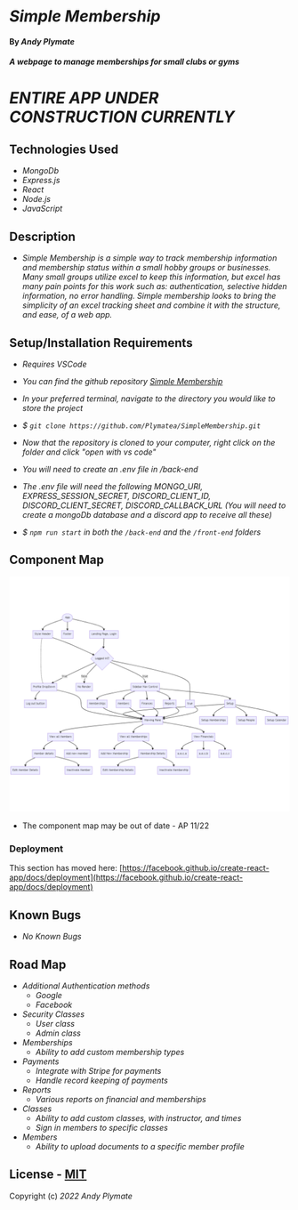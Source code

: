 # _Simple Membership_

#### By **_Andy Plymate_**

#### _A webpage to manage memberships for small clubs or gyms_

# _ENTIRE APP UNDER CONSTRUCTION CURRENTLY_

## Technologies Used

* _MongoDb_
* _Express.js_
* _React_
* _Node.js_
* _JavaScript_

## Description

* _Simple Membership is a simple way to track membership information and membership status within a small hobby groups or businesses. Many small groups utilize excel to keep this information, but excel has many pain points for this work such as: authentication, selective hidden information, no error handling. Simple membership looks to bring the simplicity of an excel tracking sheet and combine it with the structure, and ease, of a web app._

## Setup/Installation Requirements
* _Requires VSCode_

* _You can find the github repository [Simple Membership](https://github.com/Plymatea/SimpleMembership.git)_
* _In your preferred terminal, navigate to the directory you would like to store the project_
* _$ `git clone https://github.com/Plymatea/SimpleMembership.git`_
* _Now that the repository is cloned to your computer, right click on the folder and click "open with vs code"_
* _You will need to create an .env file in /back-end_
* _The .env file will need the following MONGO_URI, EXPRESS_SESSION_SECRET, DISCORD_CLIENT_ID, DISCORD_CLIENT_SECRET, DISCORD_CALLBACK_URL (You will need to create a mongoDb database and a discord app to receive all these)_
* _$ `npm run start` in both the `/back-end` and the `/front-end` folders_

## Component Map

![Simple Membership Component Tree](https://github.com/Plymatea/SimpleMembership/blob/295f2463390f96cf20e66a65cc5d57105b72e4c3/front-end/public/mermaid-diagram-20220429162821.png "Component Map")
* The component map may be out of date - AP 11/22


### Deployment

This section has moved here: [https://facebook.github.io/create-react-app/docs/deployment](https://facebook.github.io/create-react-app/docs/deployment)


## Known Bugs

* _No Known Bugs_

## Road Map

* _Additional Authentication methods_
  * _Google_
  * _Facebook_
* _Security Classes_
  * _User class_
  * _Admin class_
* _Memberships_
  * _Ability to add custom membership types_
* _Payments_
  * _Integrate with Stripe for payments_
  * _Handle record keeping of payments_
* _Reports_
  * _Various reports on financial and memberships_
* _Classes_
  * _Ability to add custom classes, with instructor, and times_
  * _Sign in members to specific classes_
* _Members_ 
  * _Ability to upload documents to a specific member profile_


## License - [MIT](https://opensource.org/licenses/MIT)


Copyright (c) _2022_ _Andy Plymate_